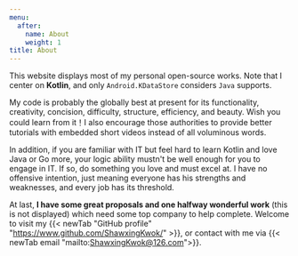 ```yaml
---
menu:
  after:
    name: About
    weight: 1
title: About
---
```


This website displays most of my personal open-source works. Note that I center on **Kotlin**,
and only `Android.KDataStore` considers `Java` supports.

My code is probably the globally best at present for its functionality, creativity, concision, difficulty, structure,
efficiency, and beauty. Wish you could learn from it！I also encourage those authorities to provide better
tutorials with embedded short videos instead of all voluminous words.

In addition, if you are familiar with IT but feel hard to learn Kotlin and love Java or Go more, your logic
ability mustn't be well enough for you to engage in IT. If so, do something you love and must excel
at. I have no offensive intention, just meaning everyone has his strengths and weaknesses, and every
job has its threshold.

At last, **I have some great proposals and one halfway wonderful work** (this is not displayed) which need some top
company to help complete. Welcome to visit my {{< newTab "GitHub profile" "https://www.github.com/ShawxingKwok/" >}},
or contact with me via {{< newTab email "mailto:ShawxingKwok@126.com">}}.